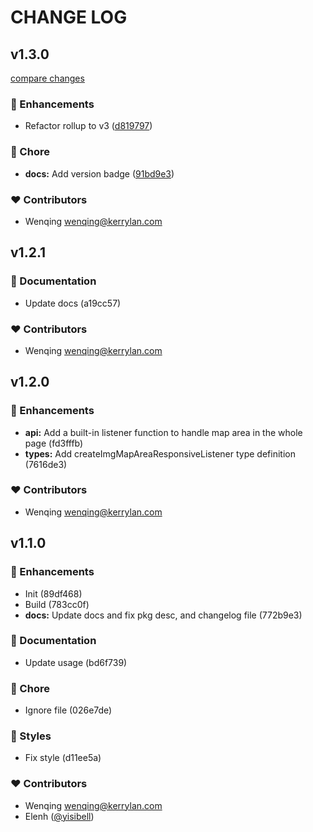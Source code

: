 # CHANGE LOG
## v1.3.0

[compare changes](https://github.com/yisibell/img-map-area/compare/v1.2.1...v1.3.0)

### 🚀 Enhancements

- Refactor rollup to v3 ([d819797](https://github.com/yisibell/img-map-area/commit/d819797))

### 🏡 Chore

- **docs:** Add version badge ([91bd9e3](https://github.com/yisibell/img-map-area/commit/91bd9e3))

### ❤️  Contributors

- Wenqing <wenqing@kerrylan.com>

## v1.2.1


### 📖 Documentation

  - Update docs (a19cc57)

### ❤️  Contributors

- Wenqing <wenqing@kerrylan.com>

## v1.2.0


### 🚀 Enhancements

  - **api:** Add a built-in listener function to handle map area in the whole page (fd3fffb)
  - **types:** Add createImgMapAreaResponsiveListener type definition (7616de3)

### ❤️  Contributors

- Wenqing <wenqing@kerrylan.com>

## v1.1.0


### 🚀 Enhancements

  - Init (89df468)
  - Build (783cc0f)
  - **docs:** Update docs and fix pkg desc, and changelog file (772b9e3)

### 📖 Documentation

  - Update usage (bd6f739)

### 🏡 Chore

  - Ignore file (026e7de)

### 🎨 Styles

  - Fix style (d11ee5a)

### ❤️  Contributors

- Wenqing <wenqing@kerrylan.com>
- Elenh ([@yisibell](http://github.com/yisibell))

